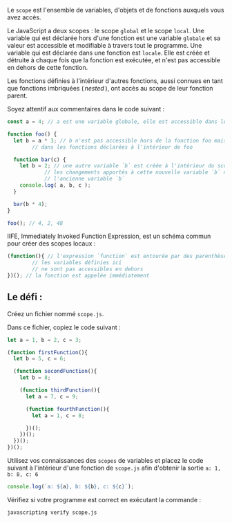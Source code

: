 Le `scope` est l'ensemble de variables, d'objets et de fonctions auxquels vous avez accès.

Le JavaScript a deux scopes : le scope `global` et le scope `local`. Une variable qui est déclarée hors d'une fonction est une variable `globale` et sa valeur est accessible et modifiable à travers tout le programme. Une variable qui est déclarée dans une fonction est `locale`. Elle est créée et détruite à chaque fois que la fonction est exécutée, et n'est pas accessible en dehors de cette fonction.

Les fonctions définies à l'intérieur d'autres fonctions, aussi connues en tant que fonctions imbriquées ( _nested_ ), ont accès au scope de leur fonction parent.

Soyez attentif aux commentaires dans le code suivant :

```js
const a = 4; // a est une variable globale, elle est accessible dans les fonctions ci-dessous

function foo() {
  let b = a * 3; // b n'est pas accessible hors de la fonction foo mais l'est
		// dans les fonctions déclarées à l'intérieur de foo

  function bar(c) {
    let b = 2; // une autre variable `b` est créée à l'intérieur du scope de la fonction
    		// les changements apportés à cette nouvelle variable `b` n'ont pas d'effet sur
			// l'ancienne variable `b`
    console.log( a, b, c );
  }

  bar(b * 4);
}

foo(); // 4, 2, 48
```

IIFE, Immediately Invoked Function Expression, est un schéma commun pour créer des scopes locaux :

```js
(function(){ // l'expression `function` est entourée par des parenthèses
		// les variables définies ici
		// ne sont pas accessibles en dehors
})(); // la fonction est appelée immédiatement
```
## Le défi :

Créez un fichier nommé `scope.js`.

Dans ce fichier, copiez le code suivant :
```js
let a = 1, b = 2, c = 3;

(function firstFunction(){
  let b = 5, c = 6;

  (function secondFunction(){
    let b = 8;

    (function thirdFunction(){
      let a = 7, c = 9;

      (function fourthFunction(){
        let a = 1, c = 8;

      })();
    })();
  })();
})();
```

Utilisez vos connaissances des `scopes` de variables et placez le code suivant à l'intérieur d'une fonction de `scope.js` afin d'obtenir la sortie `a: 1, b: 8, c: 6`
```js
console.log(`a: ${a}, b: ${b}, c: ${c}`);
```

Vérifiez si votre programme est correct en exécutant la commande :

```bash
javascripting verify scope.js
```
